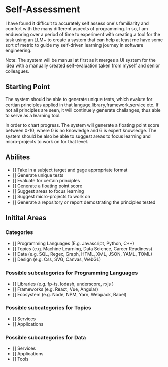 # Self-Assessment
I have found it difficult to accurately self assess one's familiarity and comfort with the many different aspects of programming. In so, I am enduvoring over a period of time to experiment with creating a tool for the task using an LLM+ to create a system that can help at least me have some sort of metric to guide my self-driven learning journey in software engineering.

Note: The system will be manual at first as it merges a UI system for the idea with a manually created self-evaluation taken from myself and senior colleagues.

## Starting Point
The system should be able to generate unique tests, which evalute for certian principles applied in that languge,library,framework,service etc. If not all principles are seen, it will continuely generate challanges, thus able to serve as a learning tool.

In order to chart progress. The system will generate a floating point score between 0-10, where 0 is no knowledge and 6 is expert knowledge. The system should be also be able to suggest areas to focus learning and micro-projects to work on for that level.

## Abilites
- [] Take in a subject target and gage appropriate format
- [] Generate unique tests
- [] Evaluate for certain principles
- [] Generate a floating point score
- [] Suggest areas to focus learning
- [] Suggest micro-projects to work on
- [] Generate a repository or report demostrating the principles tested

## Initital Areas
### Categories
- [] Programming Languages (E.g. Javascript, Python, C++)
- [] Topics (e.g. Machine Learning, Data Science, Career Readiness)
- [] Data (e.g. SQL, Regex, Graph, HTML, XML, JSON, YAML, TOML)
- [] Design (e.g. Css, SVG, Canvas, WebGL)

### Possible subcategories for Programming Languages
- [] Libraries (e.g. fp-ts, lodash, underscore, rxjs )
- [] Frameworks (e.g. React, Vue, Angular)
- [] Ecosystem (e.g. Node, NPM, Yarn, Webpack, Babel)

### Possible subcategories for Topics
- [] Services
- [] Applications

### Possible subcategories for Data
- [] Services
- [] Applications
- [] Tools
